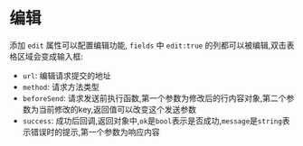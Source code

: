 # 编辑

添加 `edit` 属性可以配置编辑功能, `fields` 中 `edit:true` 的列都可以被编辑,双击表格区域会变成输入框:

- `url`: 编辑请求提交的地址
- `method`: 请求方法类型
- `beforeSend`: 请求发送前执行函数,第一个参数为修改后的行内容对象,第二个参数为当前修改的key,返回值可以改变这个发送参数
- `success`: 成功后回调,返回对象中,`ok`是`bool`表示是否成功,`message`是`string`表示错误时的提示,第一个参数为响应内容